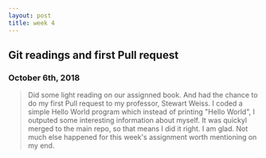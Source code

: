 ```yaml
---
layout: post
title: week 4
---
```



## Git readings and first Pull request
### October 6th, 2018

> Did some light reading on our assignned book. And had the chance to do my first Pull request to my professor, Stewart Weiss. I coded a simple Hello World program which instead of printing "Hello World", I outputed some interesting information about myself. It was quickyl merged to the main repo, so that means I did it right. I am glad. Not much else happened for this week's assignment worth mentioning on my end.